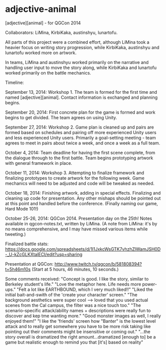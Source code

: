 adjective-animal
================

[adjective][animal] - for QGCon 2014

Collaborators: LiMina, KirbiKaka, austinshyu, lunartofu.

All parts of this project were a combined effort, although LiMina took a heavier focus on writing story progression, while KirbiKaka, austinshyu and lunartofu worked more on artwork.

In teams, LiMina and austinshyu worked primarily on the narrative and handling user input to move the story along, while KirbiKaka and lunartofu worked primarily on the battle mechanics.

Timeline:

September 13, 2014: Workshop 1. The team is formed for the first time and named [adjective][animal]. Contact information is exchanged and planning begins.

September 20, 2014: First concrete plan for the game is formed and work begins to get divided. The team agrees on using Unity.

September 27, 2014: Workshop 2. Game plan is cleaned up and pairs are formed based on schedules and pairing off more experienced Unity users and less experienced Unity users. Primarily a goal-setting meeting - team agrees to meet in pairs about twice a week, and once a week as a full team.

October 4, 2014: Team deadline for having the first scene complete, from the dialogue through to the first battle. Team begins prototyping artwork with general framework in place.

October 11, 2014: Workshop 3. Attempting to finalize framework and finalizing prototypes to create artwork for the following week. Game mechanics will need to be adjusted and code will be tweaked as needed.

October 18, 2014: Finishing artwork, adding in special effects. Finalizing and cleaning up code for presentation. Any other mishaps should be pointed out at this point and handled before the conference. (Finally naming our game, Hard Mode 101!)

October 25-26, 2014: QGCon 2014. Presentation day on the 25th! Notes available in qgcon-notes.txt, written by LiMina. (A note from LiMina: it's by no means comprehensive, and I may have missed various items while tweeting.)

Finalized battle stats: https://docs.google.com/spreadsheets/d/1l1JxkcWsGTK7vhzhZlWamJSH0D-_U-kZcGLKXtalECI/edit?usp=sharing

Presentation at QGCon: http://www.twitch.tv/qgcon/b/581808394?t=5h46m10s (Start at 5 hours, 46 minutes, 10 seconds.)

Some comments received:
"Concept is good. I like the story, similar to Berkeley student's life."
"Love the metaphor here. Life needs more power-ups."
"Felt a lot like EARTHBOUND, which I very much liked!!"
"Liked the initial bait-and-swith of the 'create your character' screen."
"The background aesthetics were super cool --> loved that you used actual scenes from the Cal campus, the filter was a nice touch too."
"The scenario-specific attack/ability names + descriptions were really fun to discover and kep tme wanting more."
"Good monster images as well, I really enjoyed them!"
"I like the 'friends' screen how "Banter" is the lowest level attack and to really get somewhere you have to be more risk taking like pointing out their comments might be insensitive or coming out."
"...the story overall is dramatized the right amount...dramatized [enough to] be a game but realistic enough to remind you that [it's] based on reality"
